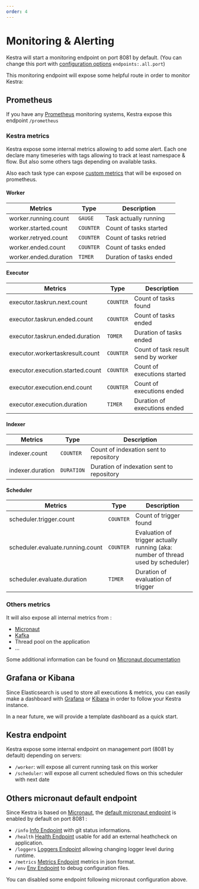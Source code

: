 ```yaml
---
order: 4
---
```

# Monitoring & Alerting

Kestra will start a monitoring endpoint on port 8081 by default. (You can change this port with 
[configuration options](../configuration) `endpoints:.all.port`)

This monitoring endpoint will expose some helpful route in order to monitor Kestra: 

## Prometheus 
If you have any [Prometheus](https://prometheus.io/) monitoring systems, Kestra expose this endpoint `/prometheus` 



### Kestra metrics
Kestra expose some internal metrics allowing to add some alert. Each one declare many timeseries with tags allowing 
to track at least namespace & flow. But also some others tags depending on available tasks.

Also each task type can expose [custom metrics](../../concepts/executions.md#metrics) that will be exposed on prometheus.


#### Worker
|Metrics|Type|Description|
|-|-|-|
|worker.running.count|`GAUGE`|Task actually running|
|worker.started.count|`COUNTER`|Count of tasks started|
|worker.retryed.count|`COUNTER`|Count of tasks retried|
|worker.ended.count|`COUNTER`|Count of tasks ended|
|worker.ended.duration|`TIMER`|Duration of tasks ended|

#### Executor
|Metrics|Type|Description|
|-|-|-|
|executor.taskrun.next.count|`COUNTER`|Count of tasks found|
|executor.taskrun.ended.count|`COUNTER`|Count of tasks ended|
|executor.taskrun.ended.duration|`TOMER`|Duration of tasks ended|
|executor.workertaskresult.count|`COUNTER`|Count of task result send by worker|
|executor.execution.started.count|`COUNTER`|Count of executions started|
|executor.execution.end.count|`COUNTER`|Count of executions ended|
|executor.execution.duration|`TIMER`|Duration of executions ended|

#### Indexer
|Metrics|Type|Description|
|-|-|-|
|indexer.count|`COUNTER`|Count of indexation sent to repository|
|indexer.duration|`DURATION`|Duration of indexation sent to repository|

#### Scheduler
|Metrics|Type|Description|
|-|-|-|
|scheduler.trigger.count|`COUNTER`|Count of trigger found|
|scheduler.evaluate.running.count|`COUNTER`|Evaluation of trigger actually running (aka: number of thread used by scheduler)|
|scheduler.evaluate.duration|`TIMER`|Duration of evaluation of trigger|


### Others metrics

It will also expose all internal metrics from : 
- [Micronaut](https://micronaut-projects.github.io/micronaut-micrometer/latest/guide/) 
- [Kafka](https://kafka.apache.org/documentation/#remote_jmx) 
- Thread pool on the application 
- ... 

Some additional information can be found on [Micronaut documentation](https://micronaut-projects.github.io/micronaut-micrometer/latest/guide/)


## Grafana or Kibana
Since Elasticsearch is used to store all executions & metrics, you can easily make a dashboard with 
[Grafana](https://grafana.com/) or [Kibana](https://www.elastic.co/kibana) in order to follow your Kestra instance.

In a near future, we will provide a template dashboard as a quick start.


## Kestra endpoint
Kestra expose some internal endpoint on management port (8081 by default) depending on servers: 


* `/worker`: will expose all current running task on this worker
* `/scheduler`: will expose all current scheduled flows on this scheduler with next date 


## Others micronaut default endpoint 
Since Kestra is based on [Micronaut](https://micronaut.io), the [default micronaut endpoint](https://docs.micronaut.io/latest/guide/index.html#providedEndpoints)
is enabled by default on port 8081 : 

* `/info` [Info Endpoint](https://docs.micronaut.io/snapshot/guide/index.html#infoEndpoint) with git status informations.
* `/health` [Health Endpoint](https://docs.micronaut.io/snapshot/guide/index.html#healthEndpoint) usable for add an external heathcheck on application. 
* `/loggers` [Loggers Endpoint](https://docs.micronaut.io/snapshot/guide/index.html#loggersEndpoint) allowing changing logger level during runtime.
* `/metrics` [Metrics Endpoint](https://docs.micronaut.io/snapshot/guide/index.html#metricsEndpoint) metrics in json format.
* `/env` [Env Endpoint](https://docs.micronaut.io/snapshot/guide/index.html#environmentEndpoint) to debug configuration files.

You can disabled some endpoint following micronaut configuration above.
